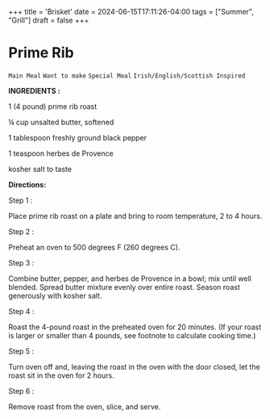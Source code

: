 +++
title = 'Brisket'
date = 2024-06-15T17:11:26-04:00
tags = ["Summer", "Grill"]
draft = false
+++
# Prime Rib

`Main Meal` `Want to make` `Special Meal` `Irish/English/Scottish Inspired`

**INGREDIENTS :**

1 (4 pound) prime rib roast

¼ cup unsalted butter, softened

1 tablespoon freshly ground black pepper

1 teaspoon herbes de Provence

kosher salt to taste

**Directions:**

Step 1 :

Place prime rib roast on a plate and bring to room temperature, 2 to 4 hours.

Step 2 :

Preheat an oven to 500 degrees F (260 degrees C).

Step 3 :

Combine butter, pepper, and herbes de Provence in a bowl; mix until well blended. Spread butter mixture evenly over entire roast. Season roast generously with kosher salt.

Step 4 :

Roast the 4-pound roast in the preheated oven for 20 minutes. (If your roast is larger or smaller than 4 pounds, see footnote to calculate cooking time.)

Step 5 :

Turn oven off and, leaving the roast in the oven with the door closed, let the roast sit in the oven for 2 hours.

Step 6 :

Remove roast from the oven, slice, and serve.
